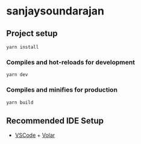 # sanjaysoundarajan

## Project setup
```
yarn install
```

### Compiles and hot-reloads for development
```
yarn dev
```

### Compiles and minifies for production
```
yarn build
```


## Recommended IDE Setup

- [VSCode](https://code.visualstudio.com/) + [Volar](https://marketplace.visualstudio.com/items?itemName=johnsoncodehk.volar)

